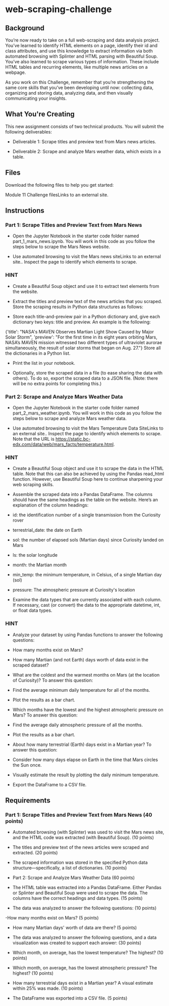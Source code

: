 # web-scraping-challenge
## Background
You’re now ready to take on a full web-scraping and data analysis project. You’ve learned to identify HTML elements on a page, identify their id and class attributes, and use this knowledge to extract information via both automated browsing with Splinter and HTML parsing with Beautiful Soup. You’ve also learned to scrape various types of information. These include HTML tables and recurring elements, like multiple news articles on a webpage.

As you work on this Challenge, remember that you’re strengthening the same core skills that you’ve been developing until now: collecting data, organizing and storing data, analyzing data, and then visually communicating your insights.

## What You're Creating
This new assignment consists of two technical products. You will submit the following deliverables:

- Deliverable 1: Scrape titles and preview text from Mars news articles.

- Deliverable 2: Scrape and analyze Mars weather data, which exists in a table.

## Files
Download the following files to help you get started:

Module 11 Challenge filesLinks to an external site.

## Instructions
### Part 1: Scrape Titles and Preview Text from Mars News
- Open the Jupyter Notebook in the starter code folder named part_1_mars_news.ipynb. You will work in this code as you follow the steps below to scrape the Mars News website.

- Use automated browsing to visit the Mars news siteLinks to an external site.. Inspect the page to identify which elements to scrape.

### HINT
- Create a Beautiful Soup object and use it to extract text elements from the website.

- Extract the titles and preview text of the news articles that you scraped. Store the scraping results in Python data structures as follows:

- Store each title-and-preview pair in a Python dictionary and, give each dictionary two keys: title and preview. An example is the following:

{'title': "NASA's MAVEN Observes Martian Light Show Caused by Major Solar Storm", 
 'preview': "For the first time in its eight years orbiting Mars, NASA’s MAVEN mission witnessed two different types of ultraviolet aurorae simultaneously, the result of solar storms that began on Aug. 27."}
Store all the dictionaries in a Python list.

- Print the list in your notebook.

- Optionally, store the scraped data in a file (to ease sharing the data with others). To do so, export the scraped data to a JSON file. (Note: there will be no extra points for completing this.)

### Part 2: Scrape and Analyze Mars Weather Data
- Open the Jupyter Notebook in the starter code folder named part_2_mars_weather.ipynb. You will work in this code as you follow the steps below to scrape and analyze Mars weather data.

- Use automated browsing to visit the Mars Temperature Data SiteLinks to an external site.. Inspect the page to identify which elements to scrape. Note that the URL is https://static.bc-edx.com/data/web/mars_facts/temperature.html.

### HINT
- Create a Beautiful Soup object and use it to scrape the data in the HTML table. Note that this can also be achieved by using the Pandas read_html function. However, use Beautiful Soup here to continue sharpening your web scraping skills.

- Assemble the scraped data into a Pandas DataFrame. The columns should have the same headings as the table on the website. Here’s an explanation of the column headings:

- id: the identification number of a single transmission from the Curiosity rover
- terrestrial_date: the date on Earth
- sol: the number of elapsed sols (Martian days) since Curiosity landed on Mars
- ls: the solar longitude
- month: the Martian month
- min_temp: the minimum temperature, in Celsius, of a single Martian day (sol)
- pressure: The atmospheric pressure at Curiosity's location
- Examine the data types that are currently associated with each column. If necessary, cast (or convert) the data to the appropriate datetime, int, or float data types.

### HINT
- Analyze your dataset by using Pandas functions to answer the following questions:

- How many months exist on Mars?
- How many Martian (and not Earth) days worth of data exist in the scraped dataset?
- What are the coldest and the warmest months on Mars (at the location of Curiosity)? To answer this question:
- Find the average minimum daily temperature for all of the months.
- Plot the results as a bar chart.
- Which months have the lowest and the highest atmospheric pressure on Mars? To answer this question:
- Find the average daily atmospheric pressure of all the months.
- Plot the results as a bar chart.
- About how many terrestrial (Earth) days exist in a Martian year? To answer this question:
- Consider how many days elapse on Earth in the time that Mars circles the Sun once.
- Visually estimate the result by plotting the daily minimum temperature.
- Export the DataFrame to a CSV file.

## Requirements
### Part 1: Scrape Titles and Preview Text from Mars News (40 points)
- Automated browsing (with Splinter) was used to visit the Mars news site, and the HTML code was extracted (with Beautiful Soup). (10 points)

- The titles and preview text of the news articles were scraped and extracted. (20 points)

- The scraped information was stored in the specified Python data structure—specifically, a list of dictionaries. (10 points)

- Part 2: Scrape and Analyze Mars Weather Data (60 points)
- The HTML table was extracted into a Pandas DataFrame. Either Pandas or Splinter and Beautiful Soup were used to scrape the data. The columns have the correct headings and data types. (15 points)

- The data was analyzed to answer the following questions: (10 points)

-How many months exist on Mars? (5 points)
- How many Martian days' worth of data are there? (5 points)
- The data was analyzed to answer the following questions, and a data visualization was created to support each answer: (30 points)

- Which month, on average, has the lowest temperature? The highest? (10 points)
- Which month, on average, has the lowest atmospheric pressure? The highest? (10 points)
- How many terrestrial days exist in a Martian year? A visual estimate within 25% was made. (10 points)
- The DataFrame was exported into a CSV file. (5 points)
